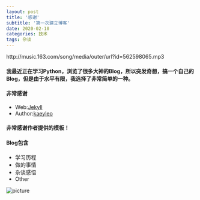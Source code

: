 ```yaml
---
layout: post
title: '感谢'
subtitle: '第一次建立博客'
date: 2020-02-10
categories: 技术
tags: 杂谈
---
```


<p>http://music.163.com/song/media/outer/url?id=562598065.mp3</p>

#### 我最近正在学习Python，浏览了很多大神的Blog，所以突发奇想，搞一个自己的Blog，但是由于水平有限，我选择了非常简单的一种。

#### 非常感谢
* Web:[Jekyll](http://jekyllthemes.org/)
* Author:[kaeyleo](https://github.com/kaeyleo)

#### 非常感谢作者提供的模板！

#### Blog包含
* 学习历程
* 做的事情
* 杂谈感悟
* Other

![picture](https://photo.feicdn.cn/5e44ec286a71d6061147d565_1581577407021)